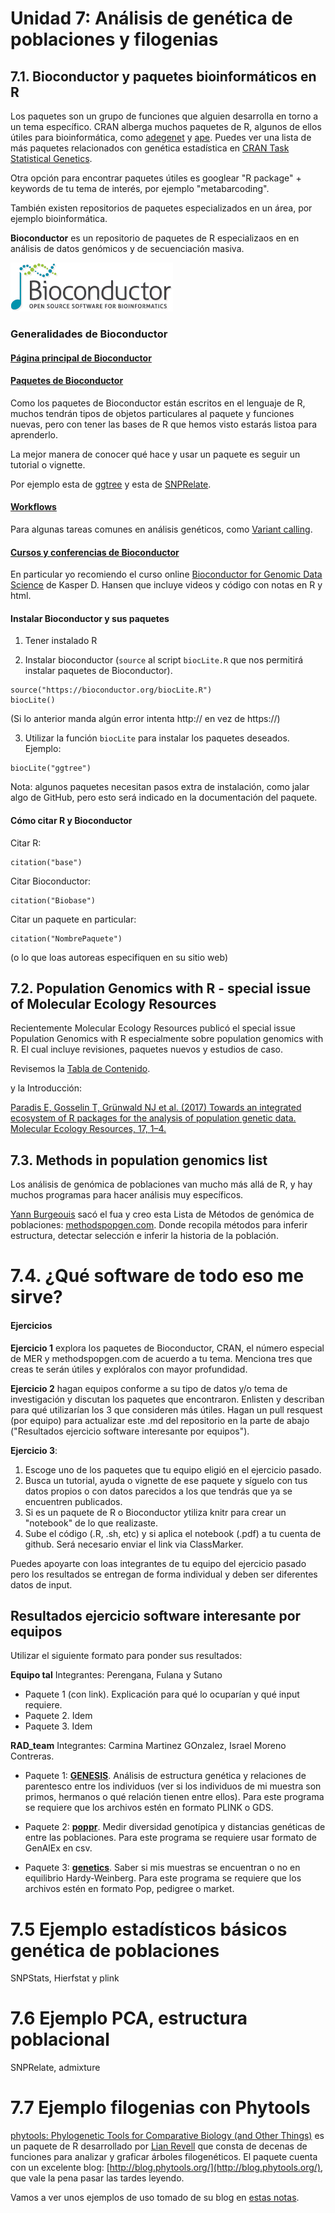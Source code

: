 # Unidad 7: Análisis de genética de poblaciones y filogenias

## 7.1. Bioconductor y paquetes bioinformáticos en R

Los paquetes son un grupo de funciones que alguien desarrolla en torno a un tema específico. CRAN alberga muchos paquetes de R, algunos de ellos útiles para bioinformática, como [adegenet](http://adegenet.r-forge.r-project.org/) y [ape](https://cran.r-project.org/web/packages/ape/ape.pdf). Puedes ver una lista de más paquetes relacionados con genética estadística en [CRAN Task Statistical Genetics](https://cran.r-project.org/web/views/Genetics.html).

Otra opción para encontrar paquetes útiles es googlear "R package" + keywords de tu tema de interés, por ejemplo "metabarcoding".

También existen repositorios de paquetes especializados en un área, por ejemplo bioinformática.

**Bioconductor** es un repositorio de paquetes de R especializaos en en análisis de datos genómicos y de secuenciación masiva. 

![logo_bioconductor.gif](logo_bioconductor.gif)

### Generalidades de Bioconductor

#### [Página principal de Bioconductor](https://www.bioconductor.org/)

#### [Paquetes de Bioconductor](https://www.bioconductor.org/packages/release/BiocViews.html#___Software)

Como los paquetes de Bioconductor están escritos en el lenguaje de R, muchos tendrán tipos de objetos particulares al paquete y funciones nuevas, pero con tener las bases de R que hemos visto estarás listoa para aprenderlo. 

La mejor manera de conocer qué hace y  usar un paquete es seguir un tutorial o vignette.

Por ejemplo esta de [ggtree](https://www.bioconductor.org/packages/release/bioc/vignettes/ggtree/inst/doc/ggtree.html)  y esta de [SNPRelate](http://corearray.sourceforge.net/tutorials/SNPRelate/).


#### [Workflows](https://www.bioconductor.org/help/workflows/)

Para algunas tareas comunes en análisis genéticos, como [Variant calling](https://www.bioconductor.org/help/course-materials/2014/BioC2014/Lawrence_Tutorial.pdf).


#### [Cursos y conferencias de Bioconductor](https://www.bioconductor.org/help/course-materials/)

En particular yo recomiendo el curso online [Bioconductor for Genomic Data Science](http://kasperdanielhansen.github.io/genbioconductor/) de Kasper D. Hansen que incluye videos y código con notas en R y html. 

#### Instalar Bioconductor y sus paquetes

1) Tener instalado R

2) Instalar bioconductor (`source` al script `biocLite.R` que nos permitirá instalar paquetes de Bioconductor).

```
source("https://bioconductor.org/biocLite.R")
biocLite()
```
(Si lo anterior manda algún error intenta http:// en vez de  https://)

3) Utilizar la función `biocLite` para instalar los paquetes deseados. Ejemplo:

```
biocLite("ggtree")
```

Nota: algunos paquetes necesitan pasos extra de instalación, como jalar algo de GitHub, pero esto será indicado en la documentación del paquete.

#### Cómo citar R y Bioconductor

Citar R:

```
citation("base")
```

Citar Bioconductor:

```
citation("Biobase")
```

Citar un paquete en particular:

```
citation("NombrePaquete")
```
(o lo que loas autoreas especifiquen en su sitio web)


## 7.2. Population Genomics with R - special issue of Molecular Ecology Resources 

Recientemente Molecular Ecology Resources publicó el special issue Population Genomics with R especialmente sobre population genomics with R. El cual incluye revisiones, paquetes nuevos y estudios de caso. 

Revisemos la [Tabla de Contenido](http://onlinelibrary.wiley.com/doi/10.1111/men.2017.17.issue-1/issuetoc).  

y la Introducción:

[Paradis E, Gosselin T, Grünwald NJ et al. (2017) Towards an integrated ecosystem of R packages for the analysis of population genetic data. Molecular Ecology Resources, 17, 1–4.](
http://onlinelibrary.wiley.com/doi/10.1111/1755-0998.12577/full)


## 7.3. Methods in population genomics list

Los análisis de genómica de poblaciones van mucho más allá de R, y hay muchos programas para hacer análisis muy específicos. 

[Yann Burgeouis](http://www.yannbourgeois.com/) sacó el fua y creo esta Lista de Métodos de genómica de poblaciones: [methodspopgen.com](http://methodspopgen.com/). Donde recopila métodos para inferir estructura, detectar selección e inferir la historia de la población. 

# 7.4. ¿Qué software de todo eso me sirve? 

#### Ejercicios  

**Ejercicio 1** explora los paquetes de Bioconductor, CRAN, el número especial de MER y methodspopgen.com de acuerdo a tu tema. Menciona tres que creas te serán útiles y explóralos con mayor profundidad.

**Ejercicio 2** hagan equipos conforme a su tipo de datos y/o tema de investigación y discutan los paquetes que encontraron. Enlisten y describan para qué utilizarían los 3 que consideren más útiles. Hagan un pull resquest (por equipo) para actualizar este .md del repositorio en la parte de abajo ("Resultados ejercicio software interesante por equipos").

**Ejercicio 3**: 

1. Escoge uno de los paquetes que tu equipo eligió en el ejercicio pasado. 
2. Busca un tutorial, ayuda o vignette de ese paquete y síguelo con tus datos propios o con datos parecidos a los que tendrás que ya se encuentren publicados. 
3. Si es un paquete de R o Bioconductor ytiliza knitr para crear un "notebook" de lo que realizaste. 
4. Sube el código (.R, .sh, etc) y si aplica el notebook (.pdf) a tu cuenta de github. Será necesario enviar el link via ClassMarker.

Puedes apoyarte con loas integrantes de tu equipo del ejercicio pasado pero los resultados se entregan de forma individual y deben ser diferentes datos de input. 

## Resultados ejercicio software interesante por equipos

Utilizar el siguiente formato para ponder sus resultados:

**Equipo tal**
Integrantes: Perengana, Fulana y Sutano
* Paquete 1 (con link). Explicación para qué lo ocuparían y qué input requiere. 
* Paquete 2. Idem
* Paquete 3. Idem

**RAD_team**
Integrantes: Carmina Martinez GOnzalez, Israel Moreno Contreras.
* Paquete 1: [**GENESIS**](https://www.bioconductor.org/packages/release/bioc/html/GENESIS.html). Análisis de estructura genética y relaciones de parentesco entre los individuos (ver si los individuos de mi muestra son primos, hermanos o qué relación tienen entre ellos). Para este programa se requiere que los archivos estén en formato PLINK o GDS.

* Paquete 2: [**poppr**](https://cran.r-project.org/web/packages/poppr/index.html). Medir diversidad genotípica y distancias genéticas de entre las poblaciones. Para este programa se requiere usar formato de GenAlEx en csv. 

* Paquete 3: [**genetics**](https://cran.r-project.org/web/packages/genetics/index.html). Saber si mis muestras se encuentran o no en equilibrio Hardy-Weinberg. Para este programa se requiere que los archivos estén en formato Pop, pedigree o market. 


# 7.5 Ejemplo estadísticos básicos genética de poblaciones

SNPStats, Hierfstat y plink

# 7.6 Ejemplo PCA, estructura poblacional

SNPRelate, admixture


# 7.7 Ejemplo filogenias con Phytools

[phytools: Phylogenetic Tools for Comparative Biology (and Other Things)](https://cran.r-project.org/web/packages/phytools/index.html) es un paquete de R desarrollado por [Lian Revell](http://faculty.umb.edu/liam.revell/) que consta de decenas de funciones para analizar y graficar árboles filogenéticos. El paquete cuenta con un excelente blog: [http://blog.phytools.org/](http://blog.phytools.org/), que vale la pena pasar las tardes leyendo.

Vamos a ver unos ejemplos de uso tomado de su blog en [estas notas](Prac_Uni7/bin/Ejemplo_phytools.Rmd).



